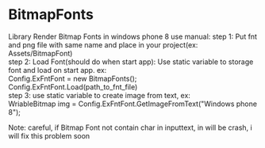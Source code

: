 # BitmapFonts
Library Render Bitmap Fonts in windows phone 8
use manual:
step 1: Put fnt and png file with same name and place in your project(ex: Assets/BitmapFont) </br>
step 2: Load Font(should do when start app): Use static variable to storage font and load on start app. ex: </br>
  Config.ExFntFont = new BitmapFonts(); </br>
  Config.ExFntFont.Load(path_to_fnt_file) </br>
step 3: use static variable to create image from text, ex: </br>
  WriableBitmap img = Config.ExFntFont.GetImageFromText("Windows phone 8"); </br>

Note: careful, if Bitmap Font not contain char in inputtext, in will be crash, i will fix this problem soon </br>
